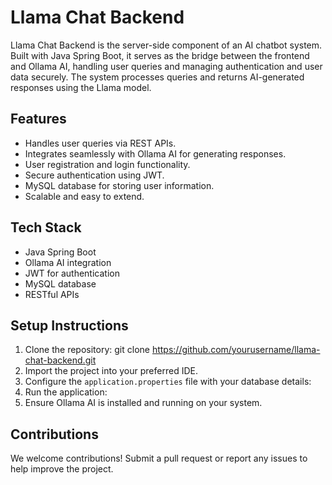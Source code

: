 # Llama Chat Backend

Llama Chat Backend is the server-side component of an AI chatbot system. Built with Java Spring Boot, it serves as the bridge between the frontend and Ollama AI, handling user queries and managing authentication and user data securely. The system processes queries and returns AI-generated responses using the Llama model.

## Features
- Handles user queries via REST APIs.
- Integrates seamlessly with Ollama AI for generating responses.
- User registration and login functionality.
- Secure authentication using JWT.
- MySQL database for storing user information.
- Scalable and easy to extend.

## Tech Stack
- Java Spring Boot
- Ollama AI integration
- JWT for authentication
- MySQL database
- RESTful APIs

## Setup Instructions
1. Clone the repository:
git clone https://github.com/yourusername/llama-chat-backend.git
2. Import the project into your preferred IDE.
3. Configure the `application.properties` file with your database details:
4. Run the application:
5. Ensure Ollama AI is installed and running on your system.

## Contributions
We welcome contributions! Submit a pull request or report any issues to help improve the project.
